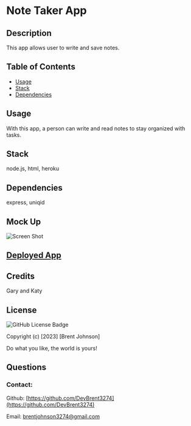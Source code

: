 # Note Taker App

## Description
This app allows user to write and save notes.

## Table of Contents
- [Usage](#usage)
- [Stack](#stack)
- [Dependencies](#dependencies)

## Usage
With this app, a person can write and read notes to stay organized with tasks. 

## Stack
node.js, html, heroku 

## Dependencies
express, uniqid

## Mock Up
![Screen Shot](/assets/screenshot.png)

## [Deployed App](https://note-taker3274.herokuapp.com/notes)
## Credits

Gary and Katy

## License
![GitHub License Badge](https://shields.io/badge/license-MIT-green)

Copyright (c) [2023] [Brent Johnson]

Do what you like, the world is yours!

## Questions
### Contact:
Github: [https://github.com/DevBrent3274](https://github.com/DevBrent3274)

Email: <brentjohnson3274@gmail.com>